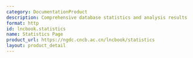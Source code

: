 ```yaml
---
category: DocumentationProduct
description: Comprehensive database statistics and analysis results
format: http
id: lncbook.statistics
name: Statistics Page
product_url: https://ngdc.cncb.ac.cn/lncbook/statistics
layout: product_detail
---
```


